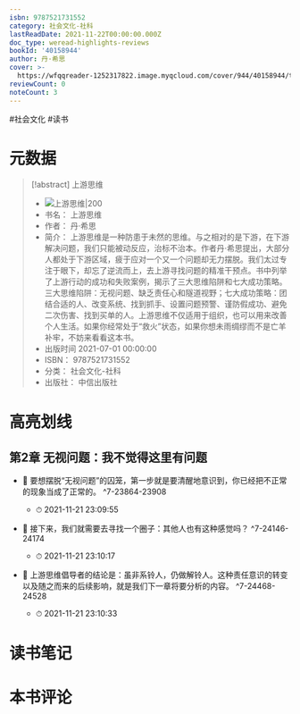 ```yaml
---
isbn: 9787521731552
category: 社会文化-社科
lastReadDate: 2021-11-22T00:00:00.000Z
doc_type: weread-highlights-reviews
bookId: '40158944'
author: 丹·希思
cover: >-
  https://wfqqreader-1252317822.image.myqcloud.com/cover/944/40158944/t7_40158944.jpg
reviewCount: 0
noteCount: 3
---
```

#社会文化 #读书
# 元数据
> [!abstract] 上游思维
> - ![ 上游思维|200](https://wfqqreader-1252317822.image.myqcloud.com/cover/944/40158944/t7_40158944.jpg)
> - 书名： 上游思维
> - 作者： 丹·希思
> - 简介： 上游思维是一种防患于未然的思维。与之相对的是下游，在下游解决问题，我们只能被动反应，治标不治本。作者丹·希思提出，大部分人都处于下游区域，疲于应对一个又一个问题却无力摆脱。我们太过专注于眼下，却忘了逆流而上，去上游寻找问题的精准干预点。书中列举了上游行动的成功和失败案例，揭示了三大思维陷阱和七大成功策略。三大思维陷阱：无视问题、缺乏责任心和隧道视野；七大成功策略：团结合适的人、改变系统、找到抓手、设置问题预警、谨防假成功、避免二次伤害、找到买单的人。上游思维不仅适用于组织，也可以用来改善个人生活。如果你经常处于“救火”状态，如果你想未雨绸缪而不是亡羊补牢，不妨来看看这本书。
> - 出版时间 2021-07-01 00:00:00
> - ISBN： 9787521731552
> - 分类： 社会文化-社科
> - 出版社： 中信出版社

# 高亮划线

## 第2章 无视问题：我不觉得这里有问题


- 📌 要想摆脱“无视问题”的囚笼，第一步就是要清醒地意识到，你已经把不正常的现象当成了正常的。 ^7-23864-23908
    - ⏱ 2021-11-21 23:09:55 

- 📌 接下来，我们就需要去寻找一个圈子：其他人也有这种感觉吗？ ^7-24146-24174
    - ⏱ 2021-11-21 23:10:17 

- 📌 上游思维倡导者的结论是：虽非系铃人，仍做解铃人。这种责任意识的转变以及随之而来的后续影响，就是我们下一章将要分析的内容。 ^7-24468-24528
    - ⏱ 2021-11-21 23:10:33 
# 读书笔记

# 本书评论
